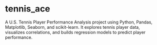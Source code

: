 # tennis_ace
A U.S. Tennis Player Performance Analysis project using Python, Pandas, Matplotlib, Seaborn, and scikit-learn. It explores tennis player data, visualizes correlations, and builds regression models to predict player performance.
